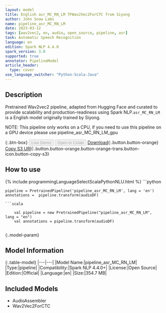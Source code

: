 ```yaml
---
layout: model
title: English asr_MC_RN_LM TFWav2Vec2ForCTC from Siyong
author: John Snow Labs
name: pipeline_asr_MC_RN_LM
date: 2023-03-12
tags: [wav2vec2, en, audio, open_source, pipeline, asr]
task: Automatic Speech Recognition
language: en
edition: Spark NLP 4.4.0
spark_version: 3.0
supported: true
annotator: PipelineModel
article_header:
  type: cover
use_language_switcher: "Python-Scala-Java"
---
```


## Description

Pretrained Wav2vec2  pipeline, adapted from Hugging Face and curated to provide scalability and production-readiness using Spark NLP.`asr_MC_RN_LM` is a English model originally trained by Siyong.

NOTE: This pipeline only works on a CPU, if you need to use this pipeline on a GPU device please use pipeline_asr_MC_RN_LM_gpu

{:.btn-box}
<button class="button button-orange" disabled>Live Demo</button>
<button class="button button-orange" disabled>Open in Colab</button>
[Download](https://s3.amazonaws.com/auxdata.johnsnowlabs.com/public/models/pipeline_asr_MC_RN_LM_en_4.4.0_3.0_1678584467338.zip){:.button.button-orange}
[Copy S3 URI](s3://auxdata.johnsnowlabs.com/public/models/pipeline_asr_MC_RN_LM_en_4.4.0_3.0_1678584467338.zip){:.button.button-orange.button-orange-trans.button-icon.button-copy-s3}

## How to use



<div class="tabs-box" markdown="1">
{% include programmingLanguageSelectScalaPythonNLU.html %}
```python

    pipeline = PretrainedPipeline('pipeline_asr_MC_RN_LM', lang = 'en')
    annotations =  pipeline.transform(audioDF)
    
```
```scala

    val pipeline = new PretrainedPipeline("pipeline_asr_MC_RN_LM", lang = "en")
    val annotations = pipeline.transform(audioDF)
    
```
</div>

{:.model-param}
## Model Information

{:.table-model}
|---|---|
|Model Name:|pipeline_asr_MC_RN_LM|
|Type:|pipeline|
|Compatibility:|Spark NLP 4.4.0+|
|License:|Open Source|
|Edition:|Official|
|Language:|en|
|Size:|354.7 MB|

## Included Models

- AudioAssembler
- Wav2Vec2ForCTC